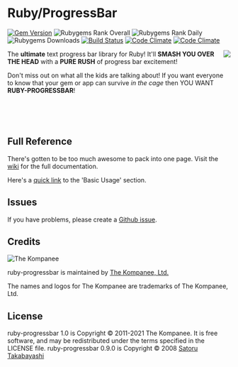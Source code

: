 Ruby/ProgressBar
================================================================================

[![Gem Version](https://img.shields.io/gem/v/ruby-progressbar.svg)](https://rubygems.org/gems/ruby-progressbar) ![Rubygems Rank Overall](https://img.shields.io/gem/rt/ruby-progressbar.svg) ![Rubygems Rank Daily](https://img.shields.io/gem/rd/ruby-progressbar.svg) ![Rubygems Downloads](https://img.shields.io/gem/dv/ruby-progressbar/stable.svg) [![Build Status](https://github.com/thekompanee/fuubar/workflows/Build/badge.svg)](http://travis-ci.org/jfelchner/ruby-progressbar) [![Code Climate](https://codeclimate.com/github/jfelchner/ruby-progressbar.svg)](https://codeclimate.com/github/jfelchner/ruby-progressbar) [![Code Climate](https://codeclimate.com/github/jfelchner/ruby-progressbar/coverage.svg)](https://codeclimate.com/github/jfelchner/ruby-progressbar)

<img src="https://kompanee-public-assets.s3.amazonaws.com/readmes/ruby-progressbar-cage.png" align="right" />

The **ultimate** text progress bar library for Ruby!  It'll **SMASH YOU OVER THE
HEAD** with a **PURE RUSH** of progress bar excitement!

Don't miss out on what all the kids are talking about!  If you want everyone to
know that your gem or app can survive _in the cage_ then YOU WANT
**RUBY-PROGRESSBAR**!

<br><br><br>

Full Reference
--------------------------------------------------------------------------------

There's gotten to be too much awesome to pack into one page.  Visit the
[wiki][wiki] for the full
documentation.

Here's a [quick link][basic-usage] to the 'Basic Usage' section.

Issues
--------------------------------------------------------------------------------

If you have problems, please create a [Github issue][issues].

Credits
--------------------------------------------------------------------------------

![The Kompanee][kompanee-logo]

ruby-progressbar is maintained by [The Kompanee, Ltd.][kompanee-site]

The names and logos for The Kompanee are trademarks of The Kompanee, Ltd.

License
--------------------------------------------------------------------------------

ruby-progressbar 1.0 is Copyright &copy; 2011-2021 The Kompanee. It is free
software, and may be redistributed under the terms specified in the LICENSE
file.
ruby-progressbar 0.9.0 is Copyright &copy; 2008 [Satoru Takabayashi][satoru]

[basic-usage]:   https://github.com/jfelchner/ruby-progressbar/wiki/Basic-Usage
[issues]:        https://github.com/jfelchner/ruby-progressbar/issues
[kompanee-logo]: https://kompanee-public-assets.s3.amazonaws.com/readmes/kompanee-horizontal-black.png
[kompanee-site]: http://www.thekompanee.com
[satoru]:        http://0xcc.net
[wiki]:          https://github.com/jfelchner/ruby-progressbar/wiki
